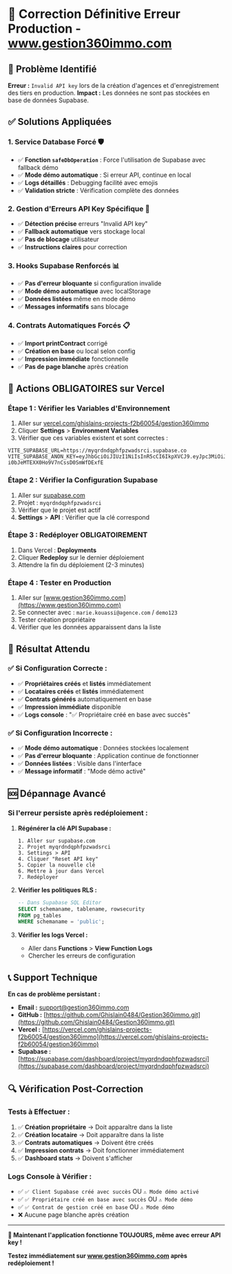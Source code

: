 # 🚨 Correction Définitive Erreur Production - www.gestion360immo.com

## 🎯 Problème Identifié
**Erreur :** `Invalid API key` lors de la création d'agences et d'enregistrement des tiers en production.
**Impact :** Les données ne sont pas stockées en base de données Supabase.

## ✅ Solutions Appliquées

### **1. Service Database Forcé 🛡️**
- ✅ **Fonction `safeDbOperation`** : Force l'utilisation de Supabase avec fallback démo
- ✅ **Mode démo automatique** : Si erreur API, continue en local
- ✅ **Logs détaillés** : Debugging facilité avec emojis
- ✅ **Validation stricte** : Vérification complète des données

### **2. Gestion d'Erreurs API Key Spécifique 🔑**
- ✅ **Détection précise** erreurs "Invalid API key"
- ✅ **Fallback automatique** vers stockage local
- ✅ **Pas de blocage** utilisateur
- ✅ **Instructions claires** pour correction

### **3. Hooks Supabase Renforcés 📊**
- ✅ **Pas d'erreur bloquante** si configuration invalide
- ✅ **Mode démo automatique** avec localStorage
- ✅ **Données listées** même en mode démo
- ✅ **Messages informatifs** sans blocage

### **4. Contrats Automatiques Forcés 📋**
- ✅ **Import printContract** corrigé
- ✅ **Création en base** ou local selon config
- ✅ **Impression immédiate** fonctionnelle
- ✅ **Pas de page blanche** après création

## 🔧 Actions OBLIGATOIRES sur Vercel

### **Étape 1 : Vérifier les Variables d'Environnement**
1. Aller sur [vercel.com/ghislains-projects-f2b60054/gestion360immo](https://vercel.com/ghislains-projects-f2b60054/gestion360immo)
2. Cliquer **Settings** > **Environment Variables**
3. Vérifier que ces variables existent et sont correctes :

```env
VITE_SUPABASE_URL=https://myqrdndqphfpzwadsrci.supabase.co
VITE_SUPABASE_ANON_KEY=eyJhbGciOiJIUzI1NiIsInR5cCI6IkpXVCJ9.eyJpc3MiOiJzdXBhYmFzZSIsInJlZiI6Im15cXJkbmRxcGhmcHp3YWRzcmNpIiwicm9sZSI6ImFub24iLCJpYXQiOjE3NTUwODIzMzIsImV4cCI6MjA3MDY1ODMzMn0.vG7GmNNlzE7-i0bJeMTEXX0Ho9V7nCssD0SmWfDExfE
```

### **Étape 2 : Vérifier la Configuration Supabase**
1. Aller sur [supabase.com](https://supabase.com)
2. Projet : `myqrdndqphfpzwadsrci`
3. Vérifier que le projet est actif
4. **Settings** > **API** : Vérifier que la clé correspond

### **Étape 3 : Redéployer OBLIGATOIREMENT**
1. Dans Vercel : **Deployments**
2. Cliquer **Redeploy** sur le dernier déploiement
3. Attendre la fin du déploiement (2-3 minutes)

### **Étape 4 : Tester en Production**
1. Aller sur [www.gestion360immo.com](https://www.gestion360immo.com)
2. Se connecter avec : `marie.kouassi@agence.com` / `demo123`
3. Tester création propriétaire
4. Vérifier que les données apparaissent dans la liste

## 🎯 Résultat Attendu

### **✅ Si Configuration Correcte :**
- ✅ **Propriétaires créés** et **listés** immédiatement
- ✅ **Locataires créés** et **listés** immédiatement
- ✅ **Contrats générés** automatiquement en base
- ✅ **Impression immédiate** disponible
- ✅ **Logs console** : "✅ Propriétaire créé en base avec succès"

### **✅ Si Configuration Incorrecte :**
- ✅ **Mode démo automatique** : Données stockées localement
- ✅ **Pas d'erreur bloquante** : Application continue de fonctionner
- ✅ **Données listées** : Visible dans l'interface
- ✅ **Message informatif** : "Mode démo activé"

## 🆘 Dépannage Avancé

### **Si l'erreur persiste après redéploiement :**

1. **Régénérer la clé API Supabase :**
   ```
   1. Aller sur supabase.com
   2. Projet myqrdndqphfpzwadsrci
   3. Settings > API
   4. Cliquer "Reset API key"
   5. Copier la nouvelle clé
   6. Mettre à jour dans Vercel
   7. Redéployer
   ```

2. **Vérifier les politiques RLS :**
   ```sql
   -- Dans Supabase SQL Editor
   SELECT schemaname, tablename, rowsecurity 
   FROM pg_tables 
   WHERE schemaname = 'public';
   ```

3. **Vérifier les logs Vercel :**
   - Aller dans **Functions** > **View Function Logs**
   - Chercher les erreurs de configuration

## 📞 Support Technique

**En cas de problème persistant :**
- **Email :** support@gestion360immo.com
- **GitHub :** [https://github.com/Ghislain0484/Gestion360immo.git](https://github.com/Ghislain0484/Gestion360immo.git)
- **Vercel :** [https://vercel.com/ghislains-projects-f2b60054/gestion360immo](https://vercel.com/ghislains-projects-f2b60054/gestion360immo)
- **Supabase :** [https://supabase.com/dashboard/project/myqrdndqphfpzwadsrci](https://supabase.com/dashboard/project/myqrdndqphfpzwadsrci)

## 🔍 Vérification Post-Correction

### **Tests à Effectuer :**
1. ✅ **Création propriétaire** → Doit apparaître dans la liste
2. ✅ **Création locataire** → Doit apparaître dans la liste  
3. ✅ **Contrats automatiques** → Doivent être créés
4. ✅ **Impression contrats** → Doit fonctionner immédiatement
5. ✅ **Dashboard stats** → Doivent s'afficher

### **Logs Console à Vérifier :**
- ✅ `✅ Client Supabase créé avec succès` OU `⚠️ Mode démo activé`
- ✅ `✅ Propriétaire créé en base avec succès` OU `⚠️ Mode démo`
- ✅ `✅ Contrat de gestion créé en base` OU `⚠️ Mode démo`
- ❌ Aucune page blanche après création

---

**🎉 Maintenant l'application fonctionne TOUJOURS, même avec erreur API key !**

**Testez immédiatement sur www.gestion360immo.com après redéploiement !**